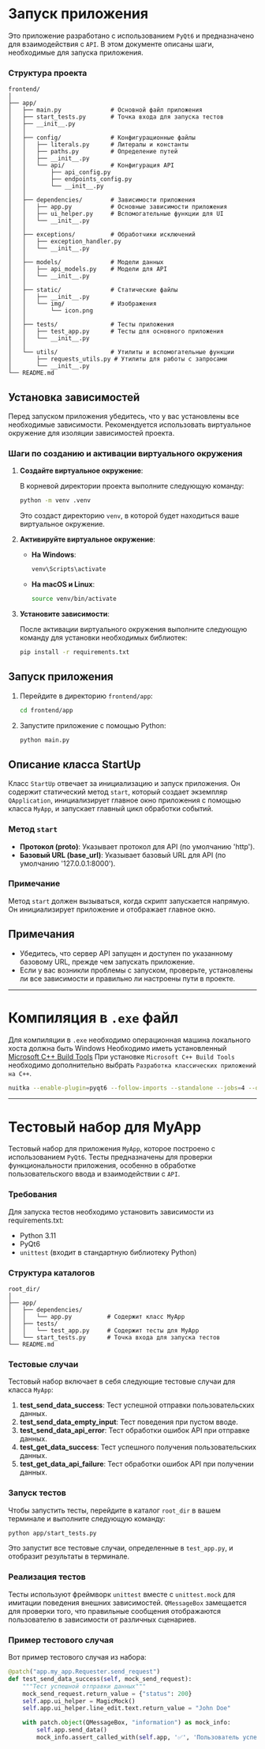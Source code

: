 # Запуск приложения

Это приложение разработано с использованием `PyQt6` и предназначено для взаимодействия с `API`. В этом документе описаны шаги, необходимые для запуска приложения.

### Структура проекта

```
frontend/
│
├── app/
│   ├── main.py              # Основной файл приложения
│   ├── start_tests.py       # Точка входа для запуска тестов
│   ├── __init__.py
│   │
│   ├── config/              # Конфигурационные файлы
│   │   ├── literals.py      # Литералы и константы
│   │   ├── paths.py         # Определение путей
│   │   ├── __init__.py
│   │   └── api/             # Конфигурация API
│   │       ├── api_config.py
│   │       ├── endpoints_config.py
│   │       └── __init__.py
│   │
│   ├── dependencies/        # Зависимости приложения
│   │   ├── app.py           # Основные зависимости приложения
│   │   ├── ui_helper.py     # Вспомогательные функции для UI
│   │   └── __init__.py
│   │
│   ├── exceptions/          # Обработчики исключений
│   │   ├── exception_handler.py
│   │   └── __init__.py
│   │
│   ├── models/              # Модели данных
│   │   ├── api_models.py    # Модели для API
│   │   └── __init__.py
│   │
│   ├── static/              # Статические файлы
│   │   ├── __init__.py
│   │   └── img/             # Изображения
│   │       └── icon.png
│   │
│   ├── tests/               # Тесты приложения
│   │   ├── test_app.py      # Тесты для основного приложения
│   │   └── __init__.py
│   │
│   └── utils/               # Утилиты и вспомогательные функции
│       ├── requests_utils.py # Утилиты для работы с запросами
│       └── __init__.py
└── README.md
```

## Установка зависимостей

Перед запуском приложения убедитесь, что у вас установлены все необходимые зависимости. Рекомендуется использовать виртуальное окружение для изоляции зависимостей проекта.

### Шаги по созданию и активации виртуального окружения

1. **Создайте виртуальное окружение**:

   В корневой директории проекта выполните следующую команду:

   ```bash
   python -m venv .venv
   ```

   Это создаст директорию `venv`, в которой будет находиться ваше виртуальное окружение.

2. **Активируйте виртуальное окружение**:

   - **На Windows**:

     ```bash
     venv\Scripts\activate
     ```

   - **На macOS и Linux**:

     ```bash
     source venv/bin/activate
     ```

3. **Установите зависимости**:

   После активации виртуального окружения выполните следующую команду для установки необходимых библиотек:

   ```bash
   pip install -r requirements.txt
   ```


## Запуск приложения

1. Перейдите в директорию `frontend/app`:

   ```bash
   cd frontend/app
   ```

2. Запустите приложение с помощью Python:

   ```bash
   python main.py
   ```

## Описание класса StartUp

Класс `StartUp` отвечает за инициализацию и запуск приложения. Он содержит статический метод `start`, который создает экземпляр `QApplication`, инициализирует главное окно приложения с помощью класса `MyApp`, и запускает главный цикл обработки событий.

### Метод `start`

- **Протокол (proto)**: Указывает протокол для API (по умолчанию 'http').
- **Базовый URL (base_url)**: Указывает базовый URL для API (по умолчанию '127.0.0.1:8000').

### Примечание

Метод `start` должен вызываться, когда скрипт запускается напрямую. Он инициализирует приложение и отображает главное окно.

## Примечания

- Убедитесь, что сервер API запущен и доступен по указанному базовому URL, прежде чем запускать приложение.
- Если у вас возникли проблемы с запуском, проверьте, установлены ли все зависимости и правильно ли настроены пути в проекте.


---


# Компиляция в `.exe` файл
Для компиляции в `.exe` необходимо операционная машина локального хоста должна быть Windows
Необходимо иметь установленный [Microsoft C++ Build Tools](https://visualstudio.microsoft.com/ru/visual-cpp-build-tools/)
При установке `Microsoft C++ Build Tools` необходимо дополнительно выбрать `Разработка классических приложений на C++`.

```bash
nuitka --enable-plugin=pyqt6 --follow-imports --standalone --jobs=4 --onefile  --disable-console .\app\main.py
```


---


# Тестовый набор для MyApp

Тестовый набор для приложения `MyApp`, которое построено с использованием `PyQt6`. Тесты предназначены для проверки функциональности приложения, особенно в обработке пользовательского ввода и взаимодействии с `API`.

### Требования

Для запуска тестов необходимо установить зависимости из requirements.txt:

- Python 3.11
- PyQt6
- `unittest` (входит в стандартную библиотеку Python)

### Структура каталогов

```
root_dir/
│
├── app/
│   ├── dependencies/
│   │   └── app.py          # Содержит класс MyApp
│   ├── tests/
│   │   └── test_app.py     # Содержит тесты для MyApp
│   └── start_tests.py      # Точка входа для запуска тестов
└── README.md
```

### Тестовые случаи

Тестовый набор включает в себя следующие тестовые случаи для класса `MyApp`:

1. **test_send_data_success**: Тест успешной отправки пользовательских данных.
2. **test_send_data_empty_input**: Тест поведения при пустом вводе.
3. **test_send_data_api_error**: Тест обработки ошибок API при отправке данных.
4. **test_get_data_success**: Тест успешного получения пользовательских данных.
5. **test_get_data_api_failure**: Тест обработки ошибок API при получении данных.

### Запуск тестов

Чтобы запустить тесты, перейдите в каталог `root_dir` в вашем терминале и выполните следующую команду:

```bash
python app/start_tests.py
```

Это запустит все тестовые случаи, определенные в `test_app.py`, и отобразит результаты в терминале.

### Реализация тестов

Тесты используют фреймворк `unittest` вместе с `unittest.mock` для имитации поведения внешних зависимостей. `QMessageBox` замещается для проверки того, что правильные сообщения отображаются пользователю в зависимости от различных сценариев.

### Пример тестового случая

Вот пример тестового случая из набора:

```python
@patch("app.my_app.Requester.send_request")
def test_send_data_success(self, mock_send_request):
    """Тест успешной отправки данных"""
    mock_send_request.return_value = {"status": 200}
    self.app.ui_helper = MagicMock()
    self.app.ui_helper.line_edit.text.return_value = "John Doe"

    with patch.object(QMessageBox, "information") as mock_info:
        self.app.send_data()
        mock_info.assert_called_with(self.app, '✅', 'Пользователь успешно создан!')
```